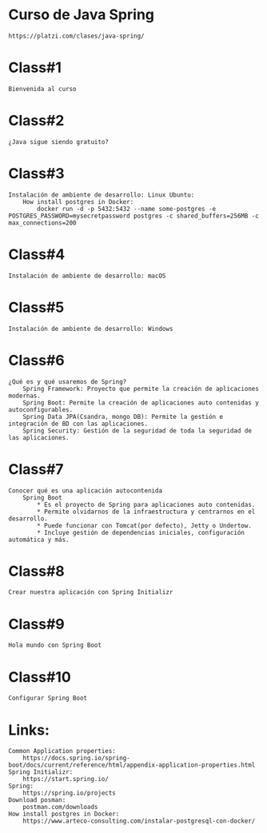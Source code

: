 # Curso de Java Spring
    https://platzi.com/clases/java-spring/
# Class#1
    Bienvenida al curso
# Class#2
    ¿Java sigue siendo gratuito?
# Class#3
    Instalación de ambiente de desarrollo: Linux Ubuntu:
        How install postgres in Docker:
            docker run -d -p 5432:5432 --name some-postgres -e POSTGRES_PASSWORD=mysecretpassword postgres -c shared_buffers=256MB -c max_connections=200
# Class#4
    Instalación de ambiente de desarrollo: macOS
# Class#5
    Instalación de ambiente de desarrollo: Windows
# Class#6
    ¿Qué es y qué usaremos de Spring?
        Spring Framework: Proyecto que permite la creación de aplicaciones modernas.
        Spring Boot: Permite la creación de aplicaciones auto contenidas y autoconfigurables. 
        Spring Data JPA(Csandra, mongo DB): Permite la gestión e integración de BD con las aplicaciones.
        Spring Security: Gestión de la seguridad de toda la seguridad de las aplicaciones.
# Class#7
    Conocer qué es una aplicación autocontenida
        Spring Boot
            * Es el proyecto de Spring para aplicaciones auto contenidas.
            * Permite olvidarnos de la infraestructura y centrarnos en el desarrollo.
            * Puede funcionar con Tomcat(por defecto), Jetty o Undertow.
            * Incluye gestión de dependencias iniciales, configuración automática y más.
# Class#8
    Crear nuestra aplicación con Spring Initializr
# Class#9
    Hola mundo con Spring Boot
# Class#10    
    Configurar Spring Boot
# Links:
    Common Application properties:
        https://docs.spring.io/spring-boot/docs/current/reference/html/appendix-application-properties.html
    Spring Initializr:
        https://start.spring.io/
    Spring:
        https://spring.io/projects
    Download posman:
        postman.com/downloads
    How install postgres in Docker:
        https://www.arteco-consulting.com/instalar-postgresql-con-docker/